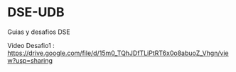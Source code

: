 # DSE-UDB
Guias y desafios DSE

Video Desafio1 : https://drive.google.com/file/d/15m0_TQhJDfTLiPtRT6x0o8abuoZ_Vhgn/view?usp=sharing
